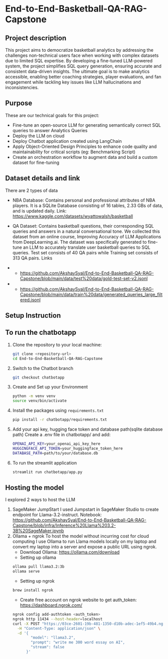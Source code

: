 # End-to-End-Basketball-QA-RAG-Capstone

## Project description
This project aims to democratize basketball analytics by addressing the challenges non-technical users face when working with complex datasets due to limited SQL expertise. By developing a fine-tuned LLM-powered system, the project simplifies SQL query generation, ensuring accurate and consistent data-driven insights. The ultimate goal is to make analytics accessible, enabling better coaching strategies, player evaluations, and fan engagement while tackling key issues like LLM hallucinations and inconsistencies.
## Purpose 
These are our technical goals for this project:
- Fine-tune an open-source LLM for generating semantically correct SQL queries to answer Analytics Queries
- Deploy the LLM on cloud
- Deploy Chatbot application created using LangChain
- Apply Object-Oriented Design Principles to enhance code quality and maintainability for critical scripts (eg: Benchmarking Script)
- Create an orchestration workflow to augment data and build a custom dataset for fine-tuning
## Dataset details and link
There are 2 types of data
- NBA Database: Contains personal and professional attributes of NBA players. It is a SQLite Database consisting of 16 tables, 2.33 GBs of data, and is updated daily.
Link: https://www.kaggle.com/datasets/wyattowalsh/basketball

- QA Dataset: Contains basketball questions, their corresponding SQL queries and answers in a natural conversational tone. We collected this dataset from an online course, Improving Accuracy of LLM Applications from DeepLearning.ai. The dataset was specifically generated to fine-tune an LLM to accurately translate user basketball queries to SQL queries. Test set consists of 40 QA pairs while Training set consists of 313 QA pairs.
Links
- - https://github.com/AkshaySyal/End-to-End-Basketball-QA-RAG-Capstone/blob/main/data/test%20data/gold-test-set-v2.jsonl
- - https://github.com/AkshaySyal/End-to-End-Basketball-QA-RAG-Capstone/blob/main/data/train%20data/generated_queries_large_filtered.jsonl

## Setup Instruction
## To run the chatbotapp
1. Clone the repository to your local machine:
   ```bash
   git clone <repository-url>
   cd End-to-End-Basketball-QA-RAG-Capstone
2. Switch to the Chatbot branch
   ```bash
   git checkout chatbotapp
3. Create and Set up your Environment
   ```bash
   python -m venv venv
   source venv/bin/activate
4. Install the packages using `requirements.txt`
   ```bash
   pip install -r chatbotapp/requirements.txt
5. Add your api key, hugging face token and database path(sqlite database path)
   Create a .env file in chatbotapp/ and add:
   ```bash
   OPENAI_API_KEY=your_openai_api_key_here
   HUGGINGFACE_API_TOKEN=your_huggingface_token_here
   DATABASE_PATH=path/to/your/database.db
6. To run the streamlit application
   ```bash
   streamlit run chatbotapp/app.py

## Hosting the model
I explored 2 ways to host the LLM
1. SageMaker JumpStart
   I used Jumpstart in SageMaker Studio to create endpoint for Llama-3.2-instruct. Notebook: https://github.com/AkshaySyal/End-to-End-Basketball-QA-RAG-Capstone/blob/infra/Inference%20Llama%203.2-3B%20SageMaker.ipynb
2. Ollama + ngrok
   To host the model without incurring cost for cloud computing I use Ollama to run Llama models locally on my laptop and convert my laptop into a server and expose a public URL using ngrok.
   - Download Ollama: https://ollama.com/download
   - Setting up ollama
   ```bash
   ollama pull llama3.2:3b
   ollama serve
   ```
   - Setting up ngrok
   ```bash
   brew install ngrok
   ```
   - Create free account on ngrok website to get auth_token: https://dashboard.ngrok.com/
   ```bash
   ngrok config add-authtoken <auth_token>
   ngrok http 11434 --host-header=localhost
   curl -X POST "https://03ce-2601-19b-481-1350-d10b-adec-1ef5-49b4.ngrok-free.app/api/generate" \
     -H "Content-Type: application/json" \
     -d '{
           "model": "llama3.2",
           "prompt": "write me 300 word essay on AI",
           "stream": false
         }'
